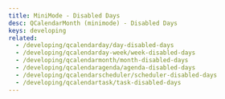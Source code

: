 ```yaml
---
title: MiniMode - Disabled Days
desc: QCalendarMonth (minimode) - Disabled Days
keys: developing
related:
  - /developing/qcalendarday/day-disabled-days
  - /developing/qcalendarday-week/week-disabled-days
  - /developing/qcalendarmonth/month-disabled-days
  - /developing/qcalendaragenda/agenda-disabled-days
  - /developing/qcalendarscheduler/scheduler-disabled-days
  - /developing/qcalendartask/task-disabled-days
---
```


<example-viewer
  title="Disabled Days"
  file="MiniModeDisabledDays"
  codepen-title="QCalendarMonth (mini-mode)"
/>
